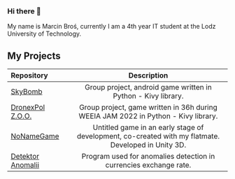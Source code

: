 ### Hi there 👋

My name is Marcin Broś, currently I am a 4th year IT student at the Lodz University of Technology. 

## My Projects
|Repository&nbsp;&nbsp;&nbsp;&nbsp;&nbsp;&nbsp;&nbsp;&nbsp;|Description|
|:---|:---:|
|[SkyBomb](https://github.com/ARandomUserN/skybomb)|Group project, android game written in Python - Kivy library.|
|[DronexPol Z.O.O.](https://github.com/FruitEaters-Inc/EEIA_Jam_2022)|Group project, game written in 36h during WEEIA JAM 2022 in Python - Kivy library.|
|[NoNameGame](https://github.com/Veanden/NoNameGame)|Untitled game in an early stage of development, co-created with my flatmate. Developed in Unity 3D.|
|[Detektor Anomalii](https://github.com/ARandomUserN/Projekt_Innowacja)|Program used for anomalies detection in currencies exchange rate.|

<!--
**Veanden/Veanden** is a ✨ _special_ ✨ repository because its `README.md` (this file) appears on your GitHub profile.

Here are some ideas to get you started:

- 🔭 I’m currently working on ...
- 🌱 I’m currently learning ...
- 👯 I’m looking to collaborate on ...
- 🤔 I’m looking for help with ...
- 💬 Ask me about ...
- 📫 How to reach me: ...
- 😄 Pronouns: ...
- ⚡ Fun fact: ...
-->
